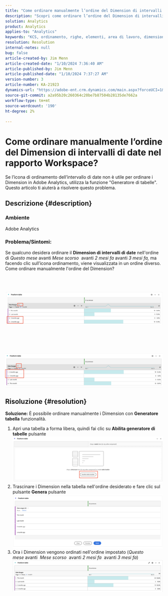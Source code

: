 ```yaml
---
title: "Come ordinare manualmente l’ordine del Dimension di intervalli di date nel rapporto Workspace?"
description: "Scopri come ordinare l’ordine del Dimension di intervalli di date in Analytics. Utilizzare la funzione \"Generatore tabella\"."
solution: Analytics
product: Analytics
applies-to: "Analytics"
keywords: "KCS, ordinamento, righe, elementi, area di lavoro, dimensioni, ordinamento, ordine, Analytics"
resolution: Resolution
internal-notes: null
bug: false
article-created-by: Jim Menn
article-created-date: "1/10/2024 7:36:40 AM"
article-published-by: Jim Menn
article-published-date: "1/10/2024 7:37:27 AM"
version-number: 3
article-number: KA-21923
dynamics-url: "https://adobe-ent.crm.dynamics.com/main.aspx?forceUCI=1&pagetype=entityrecord&etn=knowledgearticle&id=c6bf5efd-8aaf-ee11-a569-6045bd006268"
source-git-commit: a2a95b20c260364c20be7b87504b28135de7662a
workflow-type: tm+mt
source-wordcount: '190'
ht-degree: 2%

---
```


# Come ordinare manualmente l’ordine del Dimension di intervalli di date nel rapporto Workspace?


Se l’icona di ordinamento dell’intervallo di date non è utile per ordinare i Dimension in Adobe Analytics, utilizza la funzione &quot;Generatore di tabelle&quot;. Questo articolo ti aiuterà a risolvere questo problema.

## Descrizione {#description}


### <b>Ambiente</b>

Adobe Analytics



### <b>Problema/Sintomi:</b>

Se qualcuno desidera ordinare il <b>Dimension di intervalli di date</b> nell&#39;ordine di *Questo mese* avanti *Mese scorso*  avanti *2 mesi fa* avanti *3 mesi fa,* ma facendo clic sull’icona ordinamento, viene visualizzata in un ordine diverso.
Come ordinare manualmente l&#39;ordine del Dimension?

<br> <br><br>![](assets/___c7bf5efd-8aaf-ee11-a569-6045bd006268___.png)<br><br> <br><br> <br><br>![](assets/___c9bf5efd-8aaf-ee11-a569-6045bd006268___.png)<br>

## Risoluzione {#resolution}

<b>Soluzione:</b>
È possibile ordinare manualmente i Dimension con <b>Generatore tabella</b> funzionalità.

1. Apri una tabella a forma libera, quindi fai clic su <b>Abilita generatore di tabelle</b> pulsante ![](assets/d4eda136-2fcd-ed11-b597-6045bd006793.png)
2. Trascinare i Dimension nella tabella nell&#39;ordine desiderato e fare clic sul pulsante <b>Genera</b> pulsante![](assets/69497031-30cd-ed11-b597-6045bd006793.png)
3. Ora i Dimension vengono ordinati nell&#39;ordine impostato (*Questo mese* avanti  *Mese scorso*  avanti *2 mesi fa*  avanti *3 mesi fa*)![](assets/efb1744a-30cd-ed11-b597-6045bd006793.png)




